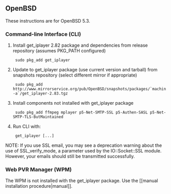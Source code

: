 ## OpenBSD

These instructions are for OpenBSD 5.3.

### Command-line Interface (CLI)

1. Install get_iplayer 2.82 package and dependencies from release repository (assumes PKG_PATH configured)

        sudo pkg_add get_iplayer

2. Update to get_iplayer package (use current version and tarball) from snapshots repository (select different mirror if appropriate)

        sudo pkg_add http://www.mirrorservice.org/pub/OpenBSD/snapshots/packages/`machine -a`/get_iplayer-2.83.tgz
    
3. Install components not installed with get_iplayer package

        sudo pkg_add ffmpeg mplayer p5-Net-SMTP-SSL p5-Authen-SASL p5-Net-SMTP-TLS-ButMaintained

4. Run CLI with:

    	get_iplayer [...]

NOTE: If you use SSL email, you may see a deprecation warning about the use of SSL_verify_mode, a parameter used by the IO::Socket::SSL module.  However, your emails should still be transmitted successfully.

### Web PVR Manager (WPM)

The WPM is not installed with the get_iplayer package.  Use the [[manual installation procedure|manual]].